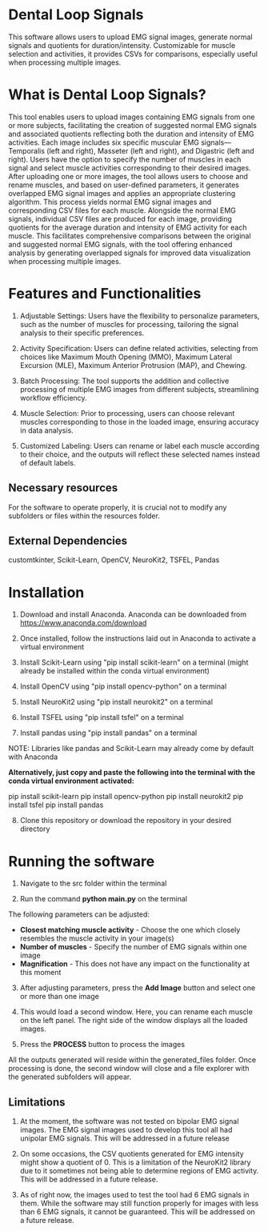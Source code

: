 # Dental Loop Signals

This software allows users to upload EMG signal images, generate normal signals and quotients for duration/intensity. Customizable for muscle selection and activities, it provides CSVs for comparisons, especially useful when processing multiple images.

# What is Dental Loop Signals?

This tool enables users to upload images containing EMG signals from one or more subjects, facilitating the creation of suggested normal EMG signals and associated quotients reflecting both the duration and intensity of EMG activities. Each image includes six specific muscular EMG signals—Temporalis (left and right), Masseter (left and right), and Digastric (left and right). Users have the option to specify the number of muscles in each signal and select muscle activities corresponding to their desired images. After uploading one or more images, the tool allows users to choose and rename muscles, and based on user-defined parameters, it generates overlapped EMG signal images and applies an appropriate clustering algorithm. This process yields normal EMG signal images and corresponding CSV files for each muscle. Alongside the normal EMG signals, individual CSV files are produced for each image, providing quotients for the average duration and intensity of EMG activity for each muscle. This facilitates comprehensive comparisons between the original and suggested normal EMG signals, with the tool offering enhanced analysis by generating overlapped signals for improved data visualization when processing multiple images.

# Features and Functionalities

1. Adjustable Settings: Users have the flexibility to personalize parameters, such as the number of muscles for processing, tailoring the signal analysis to their specific preferences.

2. Activity Specification: Users can define related activities, selecting from choices like Maximum Mouth Opening (MMO), Maximum Lateral Excursion (MLE), Maximum Anterior Protrusion (MAP), and Chewing.

3. Batch Processing: The tool supports the addition and collective processing of multiple EMG images from different subjects, streamlining workflow efficiency.

4. Muscle Selection: Prior to processing, users can choose relevant muscles corresponding to those in the loaded image, ensuring accuracy in data analysis.

5. Customized Labeling: Users can rename or label each muscle according to their choice, and the outputs will reflect these selected names instead of default labels.

## Necessary resources

For the software to operate properly, it is crucial not to modify any subfolders or files within the resources folder.

## External Dependencies

customtkinter, Scikit-Learn, OpenCV, NeuroKit2, TSFEL, Pandas

# Installation

1. Download and install Anaconda. Anaconda can be downloaded from https://www.anaconda.com/download

2. Once installed, follow the instructions laid out in Anaconda to activate a virtual environment

3. Install Scikit-Learn using "pip install scikit-learn" on a terminal (might already be installed within the conda virtual environment)

4. Install OpenCV using "pip install opencv-python" on a terminal

5. Install NeuroKit2 using "pip install neurokit2" on a terminal

6. Install TSFEL using "pip install tsfel" on a terminal

7. Install pandas using "pip install pandas" on a terminal

NOTE: Libraries like pandas and Scikit-Learn may already come by default with Anaconda

**Alternatively, just copy and paste the following into the terminal with the conda virtual environment activated:**

pip install scikit-learn
pip install opencv-python
pip install neurokit2
pip install tsfel
pip install pandas

8. Clone this repository or download the repository in your desired directory

# Running the software

1. Navigate to the src folder within the terminal

2. Run the command **python main.py** on the terminal

The following parameters can be adjusted:
- **Closest matching muscle activity** - Choose the one which closely resembles the muscle activity in your image(s)
- **Number of muscles** - Specify the number of EMG signals within one image
- **Magnification** - This does not have any impact on the functionality at this moment

3. After adjusting parameters, press the **Add Image** button and select one or more than one image

4. This would load a second window. Here, you can rename each muscle on the left panel. The right side of the window displays all the loaded images.

5. Press the **PROCESS** button to process the images

All the outputs generated will reside within the generated_files folder. Once processing is done, the second window will close and a file explorer with the generated subfolders will appear.

## Limitations

1. At the moment, the software was not tested on bipolar EMG signal images. The EMG signal images used to develop this tool all had unipolar EMG signals. This will be addressed in a future release

2. On some occasions, the CSV quotients generated for EMG intensity might show a quotient of 0. This is a limitation of the NeuroKit2 library due to it sometimes not being able to determine regions of EMG activity. This will be addressed in a future release.

3. As of right now, the images used to test the tool had 6 EMG signals in them. While the software may still function properly for images with less than 6 EMG signals, it cannot be guaranteed. This will be addressed on a future release.
